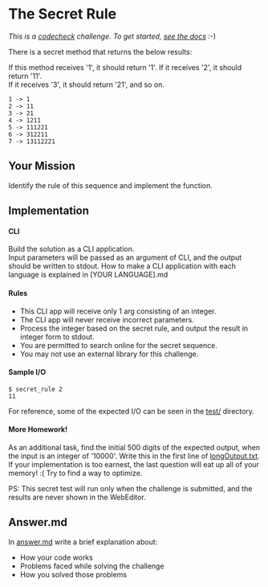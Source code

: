 # The Secret Rule

*This is a [codecheck](https://app.code-check.io/openchallenges) challenge. To get started, [see the docs](https://code-check.github.io/docs/en)* :-)  

There is a secret method that returns the below results:

If this method receives '1', it should return '1'.
If it receives '2', it should return '11'.  
If it receives '3', it should return '21', and so on.
```
1 -> 1
2 -> 11
3 -> 21
4 -> 1211
5 -> 111221
6 -> 312211
7 -> 13112221
```

## Your Mission

Identify the rule of this sequence and implement the function.

## Implementation
#### CLI
Build the solution as a CLI application.  
Input parameters will be passed as an argument of CLI, and
the output should be written to stdout.
How to make a CLI application with each language is explained in [YOUR LANGUAGE].md

#### Rules
- This CLI app will receive only 1 arg consisting of an integer.
- The CLI app will never receive incorrect parameters.
- Process the integer based on the secret rule, and output the result in integer form to stdout.
- You are permitted to search online for the secret sequence.
- You may not use an external library for this challenge.

#### Sample I/O
```shell
$ secret_rule 2
11
```

For reference, some of the expected I/O can be seen in the [test/](./test/) directory.

#### More Homework!
As an additional task, find the initial 500 digits of the expected output, when the input is an integer of '10000'. Write this in the first line of [longOutput.txt](longOutput.txt).
If your implementation is too earnest, the last question will eat up all of your memory! :(
Try to find a way to optimize.

PS:
This secret test will run only when the challenge is submitted,
and the results are never shown in the WebEditor.

## Answer.md
In [answer.md](answer.md) write a brief explanation about:

- How your code works
- Problems faced while solving the challenge
- How you solved those problems

